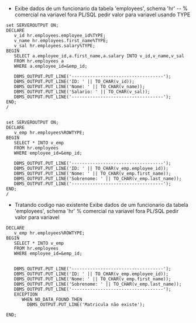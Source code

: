 - Exibe dados de um funcionario da tabela 'employees', schema 'hr' --
  % comercial na variavel fora PL/SQL pedir valor para variavel
  usando TYPE

```
set SERVEROUTPUT ON;
DECLARE
   v_id hr.employees.employee_id%TYPE;
   v_name hr.employees.first_name%TYPE;
   v_sal hr.employees.salary%TYPE;
BEGIN
   SELECT a.employee_id,a.first_name,a.salary INTO v_id,v_name,v_sal
   FROM hr.employees a
   WHERE a.employee_id=&emp_id;

   DBMS_OUTPUT.PUT_LINE('-----------------------------------');
   DBMS_OUTPUT.PUT_LINE('ID: ' || TO_CHAR(v_id));
   DBMS_OUTPUT.PUT_LINE('Nome: ' || TO_CHAR(v_name));
   DBMS_OUTPUT.PUT_LINE('Salario: ' || TO_CHAR(v_sal));
   DBMS_OUTPUT.PUT_LINE('-----------------------------------');
END;
/


set SERVEROUTPUT ON;
DECLARE
   v_emp hr.employees%ROWTYPE;
BEGIN
   SELECT * INTO v_emp
   FROM hr.employees
   WHERE employee_id=&emp_id;

   DBMS_OUTPUT.PUT_LINE('-----------------------------------');
   DBMS_OUTPUT.PUT_LINE('ID: ' || TO_CHAR(v_emp.employee_id));
   DBMS_OUTPUT.PUT_LINE('Nome: ' || TO_CHAR(v_emp.first_name));
   DBMS_OUTPUT.PUT_LINE('Sobrenome: ' || TO_CHAR(v_emp.last_name));
   DBMS_OUTPUT.PUT_LINE('-----------------------------------');
END;
/
```

- Tratando codigo nao existente
  Exibe dados de um funcionario da tabela 'employees', schema 'hr'
  % comercial na variavel fora PL/SQL pedir valor para variavel

```
DECLARE
   v_emp hr.employees%ROWTYPE;
BEGIN
   SELECT * INTO v_emp
   FROM hr.employees
   WHERE employee_id=&emp_id;


   DBMS_OUTPUT.PUT_LINE('-----------------------------------');
   DBMS_OUTPUT.PUT_LINE('ID: ' || TO_CHAR(v_emp.employee_id));
   DBMS_OUTPUT.PUT_LINE('Nome: ' || TO_CHAR(v_emp.first_name));
   DBMS_OUTPUT.PUT_LINE('Sobrenome: ' || TO_CHAR(v_emp.last_name));
   DBMS_OUTPUT.PUT_LINE('-----------------------------------');
   EXCEPTION
      WHEN NO_DATA_FOUND THEN
        DBMS_OUTPUT.PUT_LINE('Matricula não existe');

END;
```
